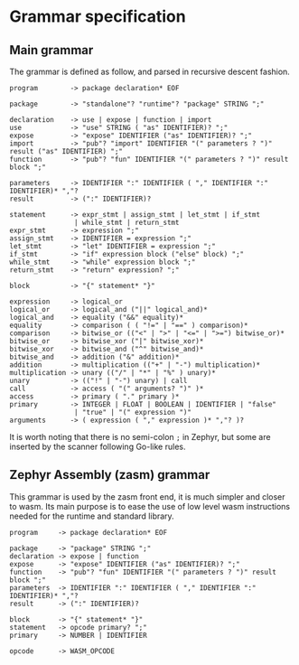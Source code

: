 # Grammar specification

## Main grammar

The grammar is defined as follow, and parsed in recursive descent fashion.

```
program        -> package declaration* EOF

package        -> "standalone"? "runtime"? "package" STRING ";"

declaration    -> use | expose | function | import
use            -> "use" STRING ( "as" IDENTIFIER)? ";"
expose         -> "expose" IDENTIFIER ("as" IDENTIFIER)? ";"
import         -> "pub"? "import" IDENTIFIER "(" parameters ? ")" result ("as" IDENTIFIER) ";"
function       -> "pub"? "fun" IDENTIFIER "(" parameters ? ")" result block ";"

parameters     -> IDENTIFIER ":" IDENTIFIER ( "," IDENTIFIER ":" IDENTIFIER)* ","?
result         -> (":" IDENTIFIER)?

statement      -> expr_stmt | assign_stmt | let_stmt | if_stmt
                | while_stmt | return_stmt
expr_stmt      -> expression ";"
assign_stmt    -> IDENTIFIER = expression ";"
let_stmt       -> "let" IDENTIFIER = expression ";"
if_stmt        -> "if" expression block ("else" block) ";"
while_stmt     -> "while" expression block ";"
return_stmt    -> "return" expression? ";"

block          -> "{" statement* "}"

expression     -> logical_or
logical_or     -> logical_and ("||" logical_and)*
logical_and    -> equality ("&&" equality)*
equality       -> comparison ( ( "!=" | "==" ) comparison)*
comparison     -> bitwise_or (("<" | ">" | "<=" | ">=") bitwise_or)*
bitwise_or     -> bitwise_xor ("|" bitwise_xor)*
bitwise_xor    -> bitwise_and ("^" bitwise_and)*
bitwise_and    -> addition ("&" addition)*
addition       -> multiplication (("+" | "-") multiplication)*
multiplication -> unary (("/" | "*" | "%" ) unary)*
unary          -> (("!" | "-") unary) | call
call           -> access ( "(" arguments? ")" )*
access         -> primary ( "." primary )*
primary        -> INTEGER | FLOAT | BOOLEAN | IDENTIFIER | "false"
                | "true" | "(" expression ")"
arguments      -> ( expression ( "," expression )* ","? )?
```

It is worth noting that there is no semi-colon `;` in Zephyr, but some are inserted by the scanner following Go-like rules.

## Zephyr Assembly (zasm) grammar

This grammar is used by the zasm front end, it is much simpler and closer to wasm. Its main purpose is to ease the use of low level wasm instructions needed for the runtime and standard library.

```
program     -> package declaration* EOF

package     -> "package" STRING ";"
declaration -> expose | function
expose      -> "expose" IDENTIFIER ("as" IDENTIFIER)? ";"
function    -> "pub"? "fun" IDENTIFIER "(" parameters ? ")" result block ";"
parameters  -> IDENTIFIER ":" IDENTIFIER ( "," IDENTIFIER ":" IDENTIFIER)* ","?
result      -> (":" IDENTIFIER)?

block       -> "{" statement* "}"
statement   -> opcode primary? ";"
primary     -> NUMBER | IDENTIFIER

opcode      -> WASM_OPCODE
```
